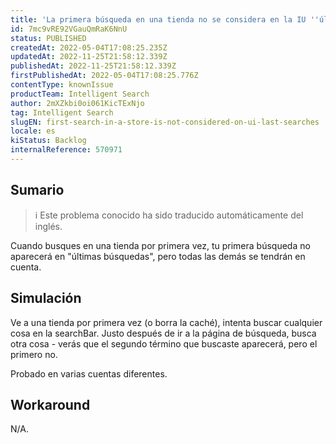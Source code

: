 ```yaml
---
title: 'La primera búsqueda en una tienda no se considera en la IU ''últimas búsquedas'''
id: 7mc9vRE92VGauQmRaK6NnU
status: PUBLISHED
createdAt: 2022-05-04T17:08:25.235Z
updatedAt: 2022-11-25T21:58:12.339Z
publishedAt: 2022-11-25T21:58:12.339Z
firstPublishedAt: 2022-05-04T17:08:25.776Z
contentType: knownIssue
productTeam: Intelligent Search
author: 2mXZkbi0oi061KicTExNjo
tag: Intelligent Search
slugEN: first-search-in-a-store-is-not-considered-on-ui-last-searches
locale: es
kiStatus: Backlog
internalReference: 570971
---
```


## Sumario

>ℹ️ Este problema conocido ha sido traducido automáticamente del inglés.


Cuando busques en una tienda por primera vez, tu primera búsqueda no aparecerá en "últimas búsquedas", pero todas las demás se tendrán en cuenta.



## Simulación


Ve a una tienda por primera vez (o borra la caché), intenta buscar cualquier cosa en la searchBar. Justo después de ir a la página de búsqueda, busca otra cosa - verás que el segundo término que buscaste aparecerá, pero el primero no.

Probado en varias cuentas diferentes.



## Workaround


N/A.


